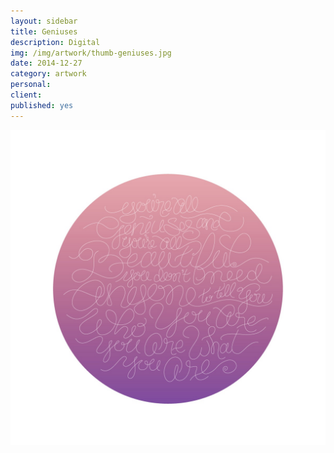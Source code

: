 ```yaml
---
layout: sidebar
title: Geniuses
description: Digital
img: /img/artwork/thumb-geniuses.jpg
date: 2014-12-27
category: artwork
personal: 
client:
published: yes
---
```

![You're All Geniuses, You're All Beautiful](/img/artwork/geniuses-1200w.jpg)